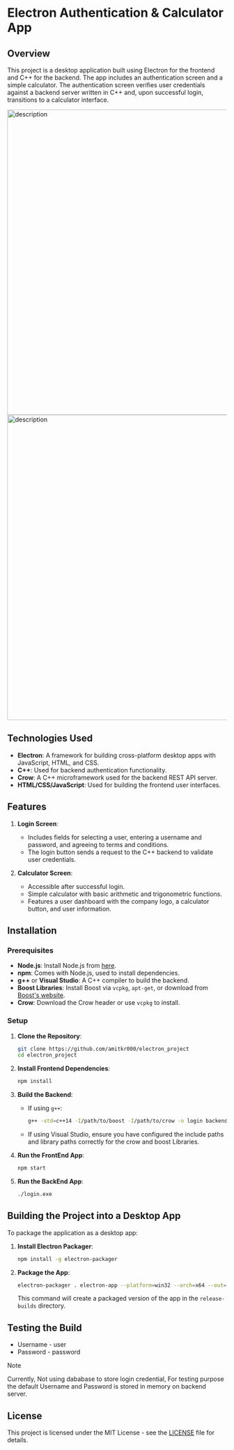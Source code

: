 # Electron Authentication & Calculator App

## Overview

This project is a desktop application built using Electron for the frontend and C++ for the backend. The app includes an authentication screen and a simple calculator. The authentication screen verifies user credentials against a backend server written in C++ and, upon successful login, transitions to a calculator interface.

<img src="https://github.com/user-attachments/assets/79e0dc70-cd87-4486-b37c-00f98ebc57d5" alt="description" width="900" height="700"/>

<img src="https://github.com/user-attachments/assets/cafe2858-343e-4bc9-beb8-cdb99c70eef4" alt="description" width="900" height="700"/>



## Technologies Used

- **Electron**: A framework for building cross-platform desktop apps with JavaScript, HTML, and CSS.
- **C++**: Used for backend authentication functionality.
- **Crow**: A C++ microframework used for the backend REST API server.
- **HTML/CSS/JavaScript**: Used for building the frontend user interfaces.

## Features

1. **Login Screen**:
   - Includes fields for selecting a user, entering a username and password, and agreeing to terms and conditions.
   - The login button sends a request to the C++ backend to validate user credentials.

2. **Calculator Screen**:
   - Accessible after successful login.
   - Simple calculator with basic arithmetic and trigonometric functions.
   - Features a user dashboard with the company logo, a calculator button, and user information.

## Installation

### Prerequisites

- **Node.js**: Install Node.js from [here](https://nodejs.org/).
- **npm**: Comes with Node.js, used to install dependencies.
- **g++** or **Visual Studio**: A C++ compiler to build the backend.
- **Boost Libraries**: Install Boost via `vcpkg`, `apt-get`, or download from [Boost's website](https://www.boost.org/).
- **Crow**: Download the Crow header or use `vcpkg` to install.

### Setup

1. **Clone the Repository**:
   ```bash
   git clone https://github.com/amitkr000/electron_project
   cd electron_project
   ```

2. **Install Frontend Dependencies**:
   ```bash
   npm install
   ```

3. **Build the Backend**:
   - If using `g++`:
     ```bash
     g++ -std=c++14 -I/path/to/boost -I/path/to/crow -o login backend/main.cpp -lboost_system
     ```
   - If using Visual Studio, ensure you have configured the include paths and library paths correctly for the crow and boost Libraries.

4. **Run the FrontEnd App**:
   ```bash
   npm start
   ```
4. **Run the BackEnd App**:
   ```bash
   ./login.exe
   ```

## Building the Project into a Desktop App

To package the application as a desktop app:

1. **Install Electron Packager**:
   ```bash
   npm install -g electron-packager
   ```

2. **Package the App**:
   ```bash
   electron-packager . electron-app --platform=win32 --arch=x64 --out=release-builds --overwrite
   ```
   This command will create a packaged version of the app in the `release-builds` directory.

## Testing the Build

- Username - user
- Password - password

> [!NOTE]
> Currently, Not using dababase to store login credential, For testing purpose the default Username and Password is stored in memory on backend server.

## License

This project is licensed under the MIT License - see the [LICENSE](LICENSE) file for details.

